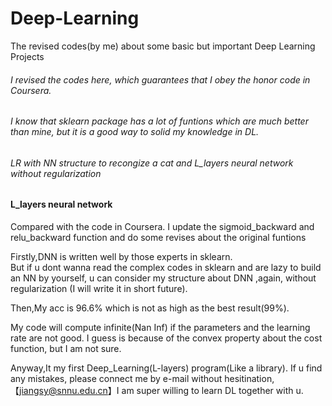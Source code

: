 # Deep-Learning
The revised codes(by me) about some basic but important Deep Learning Projects<br>
###### I revised the codes here, which guarantees that I obey the honor code in Coursera. 
###### I know that sklearn package has a lot of funtions which are much better than mine, but it is a good way to solid my knowledge in DL.
###### LR with NN structure to recongize a cat and L_layers neural network without regularization



#### L_layers neural network
Compared with the code in Coursera.
I update the sigmoid_backward and relu_backward function and do some revises about the original funtions

Firstly,DNN is written well by those experts in sklearn.<br>
But if u dont wanna read the complex codes in sklearn and are lazy to build an NN by yourself, u can consider my structure about DNN ,again, without regularization (I will write it in short future). <br> 

Then,My acc is 96.6% which is not as high as the best result(99%).<br>

My code will compute infinite(Nan Inf) if the parameters and the learning rate are not good. I guess is because of the convex property about the cost function, but I am not sure.<br>

Anyway,It my first Deep_Learning(L-layers) program(Like a library). If u find any mistakes, please connect me by e-mail without hesitination,【jiangsy@snnu.edu.cn】I am super willing to learn DL together with u.
